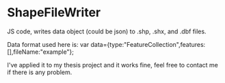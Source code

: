 # ShapeFileWriter
JS code, writes data object (could be json) to .shp, .shx, and .dbf files. 

Data format used here is: var data={type:"FeatureCollection",features:[],fileName:"example"};

I've applied it to my thesis project and it works fine, feel free to contact me if there is any problem.
